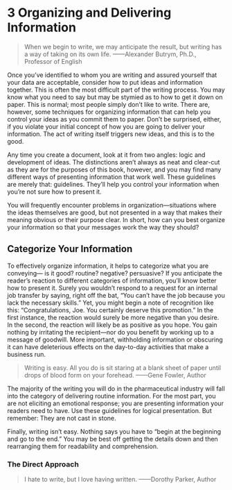 # 3 Organizing and Delivering Information

>When we begin to write, we may anticipate the result, but writing has a way of taking on its own life.
>——Alexander Butrym,
>Ph.D., Professor of English

Once you’ve identified to whom you are writing and assured yourself that your data are acceptable, consider how to put ideas and information together. This is often the most difficult part of the writing process. You may know what you need to say but may be stymied as to how to get it down on paper. This is normal; most people simply don’t like to write. There are, however, some techniques for organizing information that can help you control your ideas as you commit them to paper. Don’t be surprised, either, if you violate your initial concept of how you are going to deliver your information. The act of writing itself triggers new ideas, and this is to the good. 

Any time you create a document, look at it from two angles: logic and development of ideas. The distinctions aren’t always as neat and clear-cut as they are for the purposes of this book, however, and you may find many different ways of presenting information that work well. These guidelines are merely that: guidelines. They’ll help you control your information when you’re not sure how to present it. 

You will frequently encounter problems in organization—situations where the ideas themselves are good, but not presented in a way that makes their meaning obvious or their purpose clear. In short, how can you best organize your information so that your messages work the way they should? 

## Categorize Your Information

To effectively organize information, it helps to categorize what you are conveying— is it good? routine? negative? persuasive? If you anticipate the reader’s reaction to different categories of information, you’ll know better how to present it. Surely you wouldn’t respond to a request for an internal job transfer by saying, right off the bat, “You can’t have the job because you lack the necessary skills.” Yet, you might begin a note of recognition like this: “Congratulations, Joe. You certainly deserve this promotion.” In the first instance, the reaction would surely be more negative than you desire. In the second, the reaction will likely be as positive as you hope. You gain nothing by irritating the recipient—nor do you benefit by working up to a message of goodwill. More important, withholding information or obscuring it can have deleterious effects on the day-to-day activities that make a business run. 

>Writing is easy. All you do is sit staring at a blank sheet of paper until drops of blood form on your forehead.
>——Gene Fowler, Author

The majority of the writing you will do in the pharmaceutical industry will fall into the category of delivering routine information. For the most part, you are not eliciting an emotional response; you are presenting information your readers need to have. Use these guidelines for logical presentation. But remember: They are not cast in stone. 

Finally, writing isn’t easy. Nothing says you have to “begin at the beginning and go to the end.” You may be best off getting the details down and then rearranging them for readability and comprehension. 

### The Direct Approach

>I hate to write, but I love having written.
>——Dorothy Parker, Author

